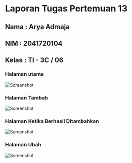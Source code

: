 # Laporan Tugas Pertemuan 13
## Nama : Arya Admaja
## NIM  : 2041720104
## Kelas : TI - 3C / 06
### Halaman utama
![Screenshot](ss/K0.jpg)
### Halaman Tambah
![Screenshot](ss/K1.jpg)
### Halaman Ketika Berhasil Ditambahkan
![Screenshot](ss/K2.jpg)
### Halaman Ubah
![Screenshot](ss/K3.jpg)

